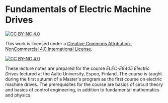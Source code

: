 # Fundamentals of Electric Machine Drives
[![CC BY-NC 4.0][cc-by-nc-shield]][cc-by-nc]

This work is licensed under a
[Creative Commons Attribution-NonCommercial 4.0 International License][cc-by-nc].

[![CC BY-NC 4.0][cc-by-nc-image]][cc-by-nc]

[cc-by-nc]: http://creativecommons.org/licenses/by-nc/4.0/
[cc-by-nc-image]: https://i.creativecommons.org/l/by-nc/4.0/88x31.png
[cc-by-nc-shield]: https://img.shields.io/badge/License-CC%20BY--NC%204.0-lightgrey.svg

These lecture notes are prepared for the course *ELEC-E8405 Electric Drives* lectured at the Aalto University, Espoo, Finland. The course is taught during the first autumn of a Master's program as the first course on electric machine drives. The prerequisites for the course are basics of circuit theory and basics of control engineering, in addition to fundamental mathematics and physics. 

